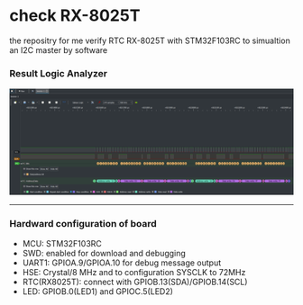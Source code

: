 check RX-8025T
===

the repositry for me verify RTC RX-8025T with STM32F103RC
to simualtion an I2C master by software


### Result Logic Analyzer
![result](Docs/rtc_test.png)

--------------

### Hardward configuration of board

* MCU: STM32F103RC
* SWD: enabled for download and debugging
* UART1: GPIOA.9/GPIOA.10 for debug message output
* HSE: Crystal/8 MHz and to configuration SYSCLK to 72MHz
* RTC(RX8025T): connect with GPIOB.13(SDA)/GPIOB.14(SCL)
* LED: GPIOB.0(LED1) and GPIOC.5(LED2)
